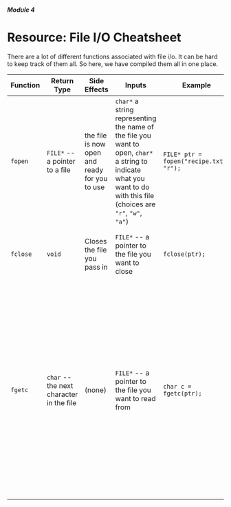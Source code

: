 ##### Module 4

# Resource: File I/O Cheatsheet

There are a lot of different functions associated with file i/o. It can be hard to keep track of them all. So here, we have compiled them all in one place.

Function | Return Type | Side Effects | Inputs | Example | Notes
|--------|-------------|--------------|--------|---------|------|
`fopen` | `FILE*` -- a pointer to a file | the file is now open and ready for you to use | `char*` a string representing the name of the file you want to open, `char*` a string to indicate what you want to do with this file (choices are `"r"`, `"w"`, `"a"`) | `FILE* ptr = fopen("recipe.txt", "r");` | This is always the first function you will call. Be careful because it might return a pointer to `NULL`
`fclose` | `void` | Closes the file you pass in | `FILE*` -- a pointer to the file you want to close | `fclose(ptr);` | This is always the last function you will call.
`fgetc` | `char` -- the next character in the file | (none) | `FILE*` -- a pointer to the file you want to read from | `char c = fgetc(ptr);` | This function simply reads in and returns one character from the file. Each time you call it, the "cursor" moves, so you can read each character one by one, simply by calling again and again |
